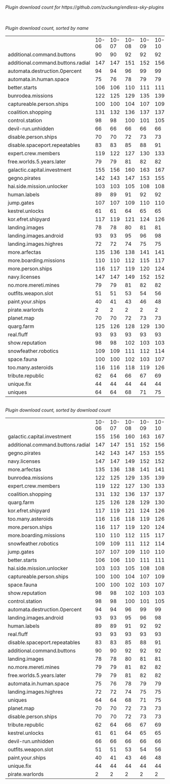 <h6>Plugin download count for https://github.com/zuckung/endless-sky-plugins<br>
<br>
<h6>Plugin download count, sorted by name<br>
<table>
	<tr>
		<td></td>
		<td>10-06</td>
		<td>10-07</td>
		<td>10-08</td>
		<td>10-09</td>
		<td>10-10</td>
		<td>10-11</td>
		<td>10-12</td>
		<td>today +</td>
	</tr>
	<tr>
		<td>additional.command.buttons</td>
		<td>90</td>
		<td>90</td>
		<td>92</td>
		<td>92</td>
		<td>92</td>
		<td>92</td>
		<td>92</td>
		<td></td>
	</tr>
	<tr>
		<td>additional.command.buttons.radial</td>
		<td>147</td>
		<td>147</td>
		<td>151</td>
		<td>152</td>
		<td>156</td>
		<td>159</td>
		<td>159</td>
		<td></td>
	</tr>
	<tr>
		<td>automata.destruction.0percent</td>
		<td>94</td>
		<td>94</td>
		<td>96</td>
		<td>99</td>
		<td>99</td>
		<td>100</td>
		<td>100</td>
		<td></td>
	</tr>
	<tr>
		<td>automata.in.human.space</td>
		<td>75</td>
		<td>76</td>
		<td>78</td>
		<td>79</td>
		<td>79</td>
		<td>80</td>
		<td>80</td>
		<td></td>
	</tr>
	<tr>
		<td>better.starts</td>
		<td>106</td>
		<td>106</td>
		<td>110</td>
		<td>111</td>
		<td>111</td>
		<td>112</td>
		<td>112</td>
		<td></td>
	</tr>
	<tr>
		<td>bunrodea.missions</td>
		<td>122</td>
		<td>125</td>
		<td>129</td>
		<td>135</td>
		<td>139</td>
		<td>142</td>
		<td>142</td>
		<td></td>
	</tr>
	<tr>
		<td>captureable.person.ships</td>
		<td>100</td>
		<td>100</td>
		<td>104</td>
		<td>107</td>
		<td>109</td>
		<td>110</td>
		<td>110</td>
		<td></td>
	</tr>
	<tr>
		<td>coalition.shopping</td>
		<td>131</td>
		<td>132</td>
		<td>136</td>
		<td>137</td>
		<td>137</td>
		<td>138</td>
		<td>138</td>
		<td></td>
	</tr>
	<tr>
		<td>control.station</td>
		<td>98</td>
		<td>98</td>
		<td>100</td>
		<td>101</td>
		<td>105</td>
		<td>106</td>
		<td>106</td>
		<td></td>
	</tr>
	<tr>
		<td>devil-run.unhidden</td>
		<td>66</td>
		<td>66</td>
		<td>66</td>
		<td>66</td>
		<td>66</td>
		<td>66</td>
		<td>66</td>
		<td></td>
	</tr>
	<tr>
		<td>disable.person.ships</td>
		<td>70</td>
		<td>70</td>
		<td>72</td>
		<td>73</td>
		<td>73</td>
		<td>74</td>
		<td>74</td>
		<td></td>
	</tr>
	<tr>
		<td>disable.spaceport.repeatables</td>
		<td>83</td>
		<td>83</td>
		<td>85</td>
		<td>88</td>
		<td>91</td>
		<td>92</td>
		<td>92</td>
		<td></td>
	</tr>
	<tr>
		<td>expert.crew.members</td>
		<td>119</td>
		<td>122</td>
		<td>127</td>
		<td>130</td>
		<td>133</td>
		<td>134</td>
		<td>138</td>
		<td>+ 4</td>
	</tr>
	<tr>
		<td>free.worlds.5.years.later</td>
		<td>79</td>
		<td>79</td>
		<td>81</td>
		<td>82</td>
		<td>82</td>
		<td>83</td>
		<td>83</td>
		<td></td>
	</tr>
	<tr>
		<td>galactic.capital.investment</td>
		<td>155</td>
		<td>156</td>
		<td>160</td>
		<td>163</td>
		<td>167</td>
		<td>168</td>
		<td>168</td>
		<td></td>
	</tr>
	<tr>
		<td>gegno.pirates</td>
		<td>142</td>
		<td>143</td>
		<td>147</td>
		<td>153</td>
		<td>155</td>
		<td>158</td>
		<td>158</td>
		<td></td>
	</tr>
	<tr>
		<td>hai.side.mission.unlocker</td>
		<td>103</td>
		<td>103</td>
		<td>105</td>
		<td>108</td>
		<td>108</td>
		<td>111</td>
		<td>111</td>
		<td></td>
	</tr>
	<tr>
		<td>human.labels</td>
		<td>89</td>
		<td>89</td>
		<td>91</td>
		<td>92</td>
		<td>92</td>
		<td>95</td>
		<td>95</td>
		<td></td>
	</tr>
	<tr>
		<td>jump.gates</td>
		<td>107</td>
		<td>107</td>
		<td>109</td>
		<td>110</td>
		<td>110</td>
		<td>115</td>
		<td>115</td>
		<td></td>
	</tr>
	<tr>
		<td>kestrel.unlocks</td>
		<td>61</td>
		<td>61</td>
		<td>64</td>
		<td>65</td>
		<td>65</td>
		<td>68</td>
		<td>68</td>
		<td></td>
	</tr>
	<tr>
		<td>kor.efret.shipyard</td>
		<td>117</td>
		<td>119</td>
		<td>121</td>
		<td>124</td>
		<td>126</td>
		<td>131</td>
		<td>131</td>
		<td></td>
	</tr>
	<tr>
		<td>landing.images</td>
		<td>78</td>
		<td>78</td>
		<td>80</td>
		<td>81</td>
		<td>81</td>
		<td>82</td>
		<td>84</td>
		<td>+ 2</td>
	</tr>
	<tr>
		<td>landing.images.android</td>
		<td>93</td>
		<td>93</td>
		<td>95</td>
		<td>96</td>
		<td>98</td>
		<td>99</td>
		<td>99</td>
		<td></td>
	</tr>
	<tr>
		<td>landing.images.highres</td>
		<td>72</td>
		<td>72</td>
		<td>74</td>
		<td>75</td>
		<td>75</td>
		<td>76</td>
		<td>78</td>
		<td>+ 2</td>
	</tr>
	<tr>
		<td>more.arfectas</td>
		<td>135</td>
		<td>136</td>
		<td>138</td>
		<td>141</td>
		<td>141</td>
		<td>142</td>
		<td>142</td>
		<td></td>
	</tr>
	<tr>
		<td>more.boarding.missions</td>
		<td>110</td>
		<td>110</td>
		<td>112</td>
		<td>115</td>
		<td>117</td>
		<td>120</td>
		<td>120</td>
		<td></td>
	</tr>
	<tr>
		<td>more.person.ships</td>
		<td>116</td>
		<td>117</td>
		<td>119</td>
		<td>120</td>
		<td>124</td>
		<td>125</td>
		<td>125</td>
		<td></td>
	</tr>
	<tr>
		<td>navy.licenses</td>
		<td>147</td>
		<td>147</td>
		<td>149</td>
		<td>152</td>
		<td>152</td>
		<td>153</td>
		<td>153</td>
		<td></td>
	</tr>
	<tr>
		<td>no.more.mereti.mines</td>
		<td>79</td>
		<td>79</td>
		<td>81</td>
		<td>82</td>
		<td>82</td>
		<td>83</td>
		<td>83</td>
		<td></td>
	</tr>
	<tr>
		<td>outfits.weapon.slot</td>
		<td>51</td>
		<td>51</td>
		<td>53</td>
		<td>54</td>
		<td>56</td>
		<td>57</td>
		<td>57</td>
		<td></td>
	</tr>
	<tr>
		<td>paint.your.ships</td>
		<td>40</td>
		<td>41</td>
		<td>43</td>
		<td>46</td>
		<td>48</td>
		<td>51</td>
		<td>55</td>
		<td>+ 4</td>
	</tr>
	<tr>
		<td>pirate.warlords</td>
		<td>2</td>
		<td>2</td>
		<td>2</td>
		<td>2</td>
		<td>2</td>
		<td>2</td>
		<td>2</td>
		<td></td>
	</tr>
	<tr>
		<td>planet.map</td>
		<td>70</td>
		<td>70</td>
		<td>72</td>
		<td>73</td>
		<td>73</td>
		<td>74</td>
		<td>74</td>
		<td></td>
	</tr>
	<tr>
		<td>quarg.farm</td>
		<td>125</td>
		<td>126</td>
		<td>128</td>
		<td>129</td>
		<td>130</td>
		<td>131</td>
		<td>131</td>
		<td></td>
	</tr>
	<tr>
		<td>real.fluff</td>
		<td>93</td>
		<td>93</td>
		<td>93</td>
		<td>93</td>
		<td>93</td>
		<td>93</td>
		<td>93</td>
		<td></td>
	</tr>
	<tr>
		<td>show.reputation</td>
		<td>98</td>
		<td>98</td>
		<td>102</td>
		<td>103</td>
		<td>103</td>
		<td>108</td>
		<td>108</td>
		<td></td>
	</tr>
	<tr>
		<td>snowfeather.robotics</td>
		<td>109</td>
		<td>109</td>
		<td>111</td>
		<td>112</td>
		<td>114</td>
		<td>115</td>
		<td>115</td>
		<td></td>
	</tr>
	<tr>
		<td>space.fauna</td>
		<td>100</td>
		<td>100</td>
		<td>102</td>
		<td>103</td>
		<td>107</td>
		<td>108</td>
		<td>108</td>
		<td></td>
	</tr>
	<tr>
		<td>too.many.asteroids</td>
		<td>116</td>
		<td>116</td>
		<td>118</td>
		<td>119</td>
		<td>126</td>
		<td>127</td>
		<td>127</td>
		<td></td>
	</tr>
	<tr>
		<td>tribute.republic</td>
		<td>62</td>
		<td>64</td>
		<td>66</td>
		<td>67</td>
		<td>69</td>
		<td>70</td>
		<td>70</td>
		<td></td>
	</tr>
	<tr>
		<td>unique.fix</td>
		<td>44</td>
		<td>44</td>
		<td>44</td>
		<td>44</td>
		<td>44</td>
		<td>44</td>
		<td>44</td>
		<td></td>
	</tr>
	<tr>
		<td>uniques</td>
		<td>64</td>
		<td>64</td>
		<td>68</td>
		<td>71</td>
		<td>75</td>
		<td>76</td>
		<td>76</td>
		<td></td>
	</tr>
</table>
</h6>
<h6>Plugin download count, sorted by download count<br>
<table>
	<tr>
		<td></td>
		<td>10-06</td>
		<td>10-07</td>
		<td>10-08</td>
		<td>10-09</td>
		<td>10-10</td>
		<td>10-11</td>
		<td>10-12</td>
		<td>today +</td>
	</tr>
	<tr>
		<td>galactic.capital.investment</td>
		<td>155</td>
		<td>156</td>
		<td>160</td>
		<td>163</td>
		<td>167</td>
		<td>168</td>
		<td>168</td>
		<td></td>
	</tr>
	<tr>
		<td>additional.command.buttons.radial</td>
		<td>147</td>
		<td>147</td>
		<td>151</td>
		<td>152</td>
		<td>156</td>
		<td>159</td>
		<td>159</td>
		<td></td>
	</tr>
	<tr>
		<td>gegno.pirates</td>
		<td>142</td>
		<td>143</td>
		<td>147</td>
		<td>153</td>
		<td>155</td>
		<td>158</td>
		<td>158</td>
		<td></td>
	</tr>
	<tr>
		<td>navy.licenses</td>
		<td>147</td>
		<td>147</td>
		<td>149</td>
		<td>152</td>
		<td>152</td>
		<td>153</td>
		<td>153</td>
		<td></td>
	</tr>
	<tr>
		<td>more.arfectas</td>
		<td>135</td>
		<td>136</td>
		<td>138</td>
		<td>141</td>
		<td>141</td>
		<td>142</td>
		<td>142</td>
		<td></td>
	</tr>
	<tr>
		<td>bunrodea.missions</td>
		<td>122</td>
		<td>125</td>
		<td>129</td>
		<td>135</td>
		<td>139</td>
		<td>142</td>
		<td>142</td>
		<td></td>
	</tr>
	<tr>
		<td>expert.crew.members</td>
		<td>119</td>
		<td>122</td>
		<td>127</td>
		<td>130</td>
		<td>133</td>
		<td>134</td>
		<td>138</td>
		<td>+ 4</td>
	</tr>
	<tr>
		<td>coalition.shopping</td>
		<td>131</td>
		<td>132</td>
		<td>136</td>
		<td>137</td>
		<td>137</td>
		<td>138</td>
		<td>138</td>
		<td></td>
	</tr>
	<tr>
		<td>quarg.farm</td>
		<td>125</td>
		<td>126</td>
		<td>128</td>
		<td>129</td>
		<td>130</td>
		<td>131</td>
		<td>131</td>
		<td></td>
	</tr>
	<tr>
		<td>kor.efret.shipyard</td>
		<td>117</td>
		<td>119</td>
		<td>121</td>
		<td>124</td>
		<td>126</td>
		<td>131</td>
		<td>131</td>
		<td></td>
	</tr>
	<tr>
		<td>too.many.asteroids</td>
		<td>116</td>
		<td>116</td>
		<td>118</td>
		<td>119</td>
		<td>126</td>
		<td>127</td>
		<td>127</td>
		<td></td>
	</tr>
	<tr>
		<td>more.person.ships</td>
		<td>116</td>
		<td>117</td>
		<td>119</td>
		<td>120</td>
		<td>124</td>
		<td>125</td>
		<td>125</td>
		<td></td>
	</tr>
	<tr>
		<td>more.boarding.missions</td>
		<td>110</td>
		<td>110</td>
		<td>112</td>
		<td>115</td>
		<td>117</td>
		<td>120</td>
		<td>120</td>
		<td></td>
	</tr>
	<tr>
		<td>snowfeather.robotics</td>
		<td>109</td>
		<td>109</td>
		<td>111</td>
		<td>112</td>
		<td>114</td>
		<td>115</td>
		<td>115</td>
		<td></td>
	</tr>
	<tr>
		<td>jump.gates</td>
		<td>107</td>
		<td>107</td>
		<td>109</td>
		<td>110</td>
		<td>110</td>
		<td>115</td>
		<td>115</td>
		<td></td>
	</tr>
	<tr>
		<td>better.starts</td>
		<td>106</td>
		<td>106</td>
		<td>110</td>
		<td>111</td>
		<td>111</td>
		<td>112</td>
		<td>112</td>
		<td></td>
	</tr>
	<tr>
		<td>hai.side.mission.unlocker</td>
		<td>103</td>
		<td>103</td>
		<td>105</td>
		<td>108</td>
		<td>108</td>
		<td>111</td>
		<td>111</td>
		<td></td>
	</tr>
	<tr>
		<td>captureable.person.ships</td>
		<td>100</td>
		<td>100</td>
		<td>104</td>
		<td>107</td>
		<td>109</td>
		<td>110</td>
		<td>110</td>
		<td></td>
	</tr>
	<tr>
		<td>space.fauna</td>
		<td>100</td>
		<td>100</td>
		<td>102</td>
		<td>103</td>
		<td>107</td>
		<td>108</td>
		<td>108</td>
		<td></td>
	</tr>
	<tr>
		<td>show.reputation</td>
		<td>98</td>
		<td>98</td>
		<td>102</td>
		<td>103</td>
		<td>103</td>
		<td>108</td>
		<td>108</td>
		<td></td>
	</tr>
	<tr>
		<td>control.station</td>
		<td>98</td>
		<td>98</td>
		<td>100</td>
		<td>101</td>
		<td>105</td>
		<td>106</td>
		<td>106</td>
		<td></td>
	</tr>
	<tr>
		<td>automata.destruction.0percent</td>
		<td>94</td>
		<td>94</td>
		<td>96</td>
		<td>99</td>
		<td>99</td>
		<td>100</td>
		<td>100</td>
		<td></td>
	</tr>
	<tr>
		<td>landing.images.android</td>
		<td>93</td>
		<td>93</td>
		<td>95</td>
		<td>96</td>
		<td>98</td>
		<td>99</td>
		<td>99</td>
		<td></td>
	</tr>
	<tr>
		<td>human.labels</td>
		<td>89</td>
		<td>89</td>
		<td>91</td>
		<td>92</td>
		<td>92</td>
		<td>95</td>
		<td>95</td>
		<td></td>
	</tr>
	<tr>
		<td>real.fluff</td>
		<td>93</td>
		<td>93</td>
		<td>93</td>
		<td>93</td>
		<td>93</td>
		<td>93</td>
		<td>93</td>
		<td></td>
	</tr>
	<tr>
		<td>disable.spaceport.repeatables</td>
		<td>83</td>
		<td>83</td>
		<td>85</td>
		<td>88</td>
		<td>91</td>
		<td>92</td>
		<td>92</td>
		<td></td>
	</tr>
	<tr>
		<td>additional.command.buttons</td>
		<td>90</td>
		<td>90</td>
		<td>92</td>
		<td>92</td>
		<td>92</td>
		<td>92</td>
		<td>92</td>
		<td></td>
	</tr>
	<tr>
		<td>landing.images</td>
		<td>78</td>
		<td>78</td>
		<td>80</td>
		<td>81</td>
		<td>81</td>
		<td>82</td>
		<td>84</td>
		<td>+ 2</td>
	</tr>
	<tr>
		<td>no.more.mereti.mines</td>
		<td>79</td>
		<td>79</td>
		<td>81</td>
		<td>82</td>
		<td>82</td>
		<td>83</td>
		<td>83</td>
		<td></td>
	</tr>
	<tr>
		<td>free.worlds.5.years.later</td>
		<td>79</td>
		<td>79</td>
		<td>81</td>
		<td>82</td>
		<td>82</td>
		<td>83</td>
		<td>83</td>
		<td></td>
	</tr>
	<tr>
		<td>automata.in.human.space</td>
		<td>75</td>
		<td>76</td>
		<td>78</td>
		<td>79</td>
		<td>79</td>
		<td>80</td>
		<td>80</td>
		<td></td>
	</tr>
	<tr>
		<td>landing.images.highres</td>
		<td>72</td>
		<td>72</td>
		<td>74</td>
		<td>75</td>
		<td>75</td>
		<td>76</td>
		<td>78</td>
		<td>+ 2</td>
	</tr>
	<tr>
		<td>uniques</td>
		<td>64</td>
		<td>64</td>
		<td>68</td>
		<td>71</td>
		<td>75</td>
		<td>76</td>
		<td>76</td>
		<td></td>
	</tr>
	<tr>
		<td>planet.map</td>
		<td>70</td>
		<td>70</td>
		<td>72</td>
		<td>73</td>
		<td>73</td>
		<td>74</td>
		<td>74</td>
		<td></td>
	</tr>
	<tr>
		<td>disable.person.ships</td>
		<td>70</td>
		<td>70</td>
		<td>72</td>
		<td>73</td>
		<td>73</td>
		<td>74</td>
		<td>74</td>
		<td></td>
	</tr>
	<tr>
		<td>tribute.republic</td>
		<td>62</td>
		<td>64</td>
		<td>66</td>
		<td>67</td>
		<td>69</td>
		<td>70</td>
		<td>70</td>
		<td></td>
	</tr>
	<tr>
		<td>kestrel.unlocks</td>
		<td>61</td>
		<td>61</td>
		<td>64</td>
		<td>65</td>
		<td>65</td>
		<td>68</td>
		<td>68</td>
		<td></td>
	</tr>
	<tr>
		<td>devil-run.unhidden</td>
		<td>66</td>
		<td>66</td>
		<td>66</td>
		<td>66</td>
		<td>66</td>
		<td>66</td>
		<td>66</td>
		<td></td>
	</tr>
	<tr>
		<td>outfits.weapon.slot</td>
		<td>51</td>
		<td>51</td>
		<td>53</td>
		<td>54</td>
		<td>56</td>
		<td>57</td>
		<td>57</td>
		<td></td>
	</tr>
	<tr>
		<td>paint.your.ships</td>
		<td>40</td>
		<td>41</td>
		<td>43</td>
		<td>46</td>
		<td>48</td>
		<td>51</td>
		<td>55</td>
		<td>+ 4</td>
	</tr>
	<tr>
		<td>unique.fix</td>
		<td>44</td>
		<td>44</td>
		<td>44</td>
		<td>44</td>
		<td>44</td>
		<td>44</td>
		<td>44</td>
		<td></td>
	</tr>
	<tr>
		<td>pirate.warlords</td>
		<td>2</td>
		<td>2</td>
		<td>2</td>
		<td>2</td>
		<td>2</td>
		<td>2</td>
		<td>2</td>
		<td></td>
	</tr>
</table>
</h6>
